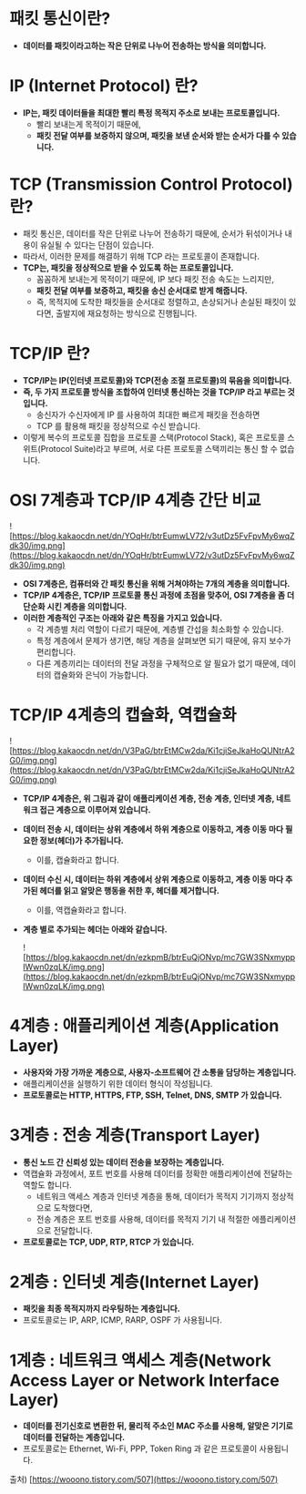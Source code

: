 # 패킷 통신이란?

- **데이터를 패킷이라고하는 작은 단위로 나누어 전송하는 방식을 의미합니다.**

# IP (Internet Protocol) 란?

- **IP는, 패킷 데이터들을 최대한 빨리 특정 목적지 주소로 보내는 프로토콜입니다.**
    - 빨리 보내는게 목적이기 때문에,
    - **패킷 전달 여부를 보증하지 않으며, 패킷을 보낸 순서와 받는 순서가 다를 수 있습니다.**

# TCP (Transmission Control Protocol) 란?

- 패킷 통신은, 데이터를 작은 단위로 나누어 전송하기 때문에, 순서가 뒤섞이거나 내용이 유실될 수 있다는 단점이 있습니다.
- 따라서, 이러한 문제를 해결하기 위해 TCP 라는 프로토콜이 존재합니다.
- **TCP는, 패킷을 정상적으로 받을 수 있도록 하는 프로토콜입니다.**
    - 꼼꼼하게 보내는게 목적이기 때문에, IP 보다 패킷 전송 속도는 느리지만,
    - **패킷 전달 여부를 보증하고, 패킷을 송신 순서대로 받게 해줍니다.**
    - 즉, 목적지에 도착한 패킷들을 순서대로 정렬하고, 손상되거나 손실된 패킷이 있다면, 출발지에 재요청하는 방식으로 진행됩니다.

# TCP/IP 란?

- **TCP/IP는 IP(인터넷 프로토콜)와 TCP(전송 조절 프로토콜)의 묶음을 의미합니다.**
- **즉, 두 가지 프로토콜 방식을 조합하여 인터넷 통신하는 것을 TCP/IP 라고 부르는 것입니다.**
    - 송신자가 수신자에게 IP 를 사용하여 최대한 빠르게 패킷을 전송하면
    - TCP 를 활용해 패킷을 정상적으로 수신 받습니다.
- 이렇게 복수의 프로토콜 집합을 프로토콜 스택(Protocol Stack), 혹은 프로토콜 스위트(Protocol Suite)라고 부르며, 서로 다른 프로토콜 스택끼리는 통신 할 수 없습니다.

# OSI 7계층과 **TCP/IP 4계층 간단 비교**

![https://blog.kakaocdn.net/dn/YOqHr/btrEumwLV72/v3utDz5FvFpvMy6wqZdk30/img.png](https://blog.kakaocdn.net/dn/YOqHr/btrEumwLV72/v3utDz5FvFpvMy6wqZdk30/img.png)

- **OSI 7계층은, 컴퓨터와 간 패킷 통신을 위해 거쳐야하는 7개의 계층을 의미합니다.**
- **TCP/IP 4계층은, TCP/IP 프로토콜 통신 과정에 초점을 맞추어, OSI 7계층을 좀 더 단순화 시킨 계층을 의미합니다.**
- **이러한 계층적인 구조는 아래와 같은 특징을 가지고 있습니다.**
    - 각 계층별 처리 역할이 다르기 때문에, 계층별 간섭을 최소화할 수 있습니다.
    - 특정 계층에서 문제가 생기면, 해당 계층을 살펴보면 되기 때문에, 유지 보수가 편리합니다.
    - 다른 계층끼리는 데이터의 전달 과정을 구체적으로 알 필요가 없기 때문에, 데이터의 캡슐화와 은닉이 가능합니다.

# TCP/IP 4계층의 캡슐화, 역캡슐화

![https://blog.kakaocdn.net/dn/V3PaG/btrEtMCw2da/Ki1cjiSeJkaHoQUNtrA2G0/img.png](https://blog.kakaocdn.net/dn/V3PaG/btrEtMCw2da/Ki1cjiSeJkaHoQUNtrA2G0/img.png)

- **TCP/IP 4계층은, 위 그림과 같이 애플리케이션 계층, 전송 계층, 인터넷 계층, 네트워크 접근 계층으로 이루어져 있습니다.**
- **데이터 전송 시, 데이터는 상위 계층에서 하위 계층으로 이동하고, 계층 이동 마다 필요한 정보(헤더)가 추가됩니다.**
    - 이를, 캡슐화라고 합니다.
- **데이터 수신 시, 데이터는 하위 계층에서 상위 계층으로 이동하고, 계층 이동 마다 추가된 헤더를 읽고 알맞은 행동을 취한 후, 헤더를 제거합니다.**
    - 이를, 역캡슐화라고 합니다.
- **계층 별로 추가되는 헤더는 아래와 같습니다.**
    
    ![https://blog.kakaocdn.net/dn/ezkpmB/btrEuQjONvp/mc7GW3SNxmypplWwn0zqLK/img.png](https://blog.kakaocdn.net/dn/ezkpmB/btrEuQjONvp/mc7GW3SNxmypplWwn0zqLK/img.png)
    

# 4계층 : 애플리케이션 계층(Application Layer)

- **사용자와 가장 가까운 계층으로, 사용자-소프트웨어 간 소통을 담당하는 계층입니다.**
- 애플리케이션을 실행하기 위한 데이터 형식이 작성됩니다.
- **프로토콜로는 HTTP, HTTPS, FTP, SSH, Telnet, DNS, SMTP 가 있습니다.**

# **3계층 : 전송 계층(Transport Layer)**

- **통신 노드 간 신뢰성 있는 데이터 전송을 보장하는 계층입니다.**
- 역캡슐화 과정에서, 포트 번호를 사용해 데이터를 정확한 애플리케이션에 전달하는 역할도 합니다.
    - 네트워크 액세스 계층과 인터넷 계층을 통해, 데이터가 목적지 기기까지 정상적으로 도착했다면,
    - 전송 계층은 포트 번호를 사용해, 데이터를 목적지 기기 내 적절한 에플리케이션으로 전달합니다.
- **프로토콜로는 TCP, UDP, RTP, RTCP 가 있습니다.**

# 2계층 : 인터넷 계층(Internet Layer)

- **패킷을 최종 목적지까지 라우팅하는 계층입니다.**
- 프로토콜로는 IP, ARP, ICMP, RARP, OSPF 가 사용됩니다.

# 1계층 : 네트워크 액세스 계층(Network Access Layer or Network Interface Layer)

- **데이터를 전기신호로 변환한 뒤, 물리적 주소인 MAC 주소를 사용해, 알맞은 기기로 데이터를 전달하는 계층입니다.**
- 프로토콜로는 Ethernet, Wi-Fi, PPP, Token Ring 과 같은 프로토콜이 사용됩니다.

출처) [https://wooono.tistory.com/507](https://wooono.tistory.com/507)
